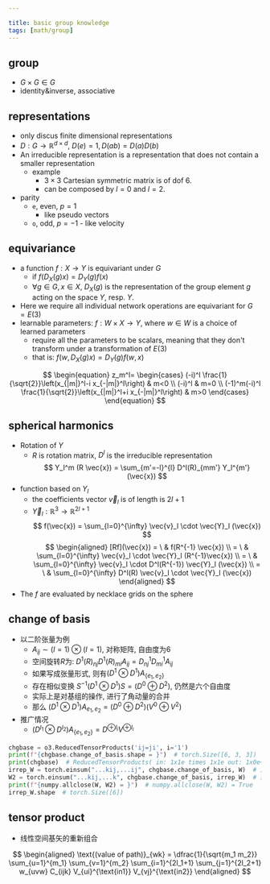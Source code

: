 ```yaml
---

title: basic group knowledge
tags: [math/group]
---
```


## group
- $G \times G \in G$
- identity&inverse, associative

## representations
- only discus finite dimensional representations
- $D: G \rightarrow \mathbb{R}^{d \times d}$, $D(e) = 1, D(ab) = D(a)D(b)$
- An irreducible representation is a representation that does not contain a smaller representation
	- example
		- $3 \times 3$ Cartesian symmetric matrix is of dof 6.
		- can be composed by $l=0$ and $l=2$.
- parity
	- `e`, even, $p=1$
		- like pseudo vectors
	- `o`, odd, $p=-1$
			- like velocity

## equivariance
- a function $f: X \rightarrow Y$ is equivariant under $G$
	- if $f(D_X(g) x) = D_Y(g) f(x)$
	- $\forall g \in G, x \in X$, $D_X(g)$ is the representation of the group element $g$ acting on the space $Y$, resp. $Y$.
- Here we require all individual network operations are equivariant for $G=E(3)$
- learnable parameters: $f: W \times X \rightarrow Y$, where $w \in W$ is a choice of learned parameters
	- require all the parameters to be scalars, meaning that they don't transform under a transformation of $E(3)$
	- that is: $f(w, D_X(g) x) = D_Y(g) f(w,x)$

$$
\begin{equation}
z_m^l=
\begin{cases}
(-i)^l \frac{1}{\sqrt{2}}\left(x_{|m|}^l-i x_{-|m|}^l\right) & m<0 \\
(-i)^l & m=0 \\
(-1)^m(-i)^l \frac{1}{\sqrt{2}}\left(x_{|m|}^l+i x_{-|m|}^l\right) & m>0
\end{cases}
\end{equation}
$$

## spherical harmonics
- Rotation of $Y$
	- $R$ is rotation matrix, $D^l$ is the irreducible representation
$$
Y_l^m (R \vec{x})
= \sum_{m'=-l}^{l} D^l(R)_{mm'} Y_l^{m'} (\vec{x})
$$
- function based on $Y_l$
	- the coefficients vector $\vec{v}_l$ is of length is $2l+1$
	- $\vec{Y}_l: \mathbb{R}^3 \rightarrow \mathbb{R}^{2l+1}$
$$
f(\vec{x}) = \sum_{l=0}^{\infty} \vec{v}_l \cdot \vec{Y}_l (\vec{x})
$$
$$
\begin{aligned}
[Rf](\vec{x}) = \ & f(R^{-1} \vec{x}) \\
= \ & \sum_{l=0}^{\infty} \vec{v}_l \cdot \vec{Y}_l (R^{-1}\vec{x}) \\
= \ & \sum_{l=0}^{\infty} \vec{v}_l \cdot D^l(R^{-1}) \vec{Y}_l (\vec{x}) \\
= \ & \sum_{l=0}^{\infty} D^l(R) \vec{v}_l \cdot \vec{Y}_l (\vec{x})
\end{aligned}
$$
- The $f$ are evaluated by necklace grids on the sphere

## change of basis

- 以二阶张量为例
	- $A_{ij} \sim (l=1) \otimes (l=1)$, 对称矩阵, 自由度为6
	- 空间旋转$R$为: $D^1(R)_{nj} D^1(R)_{mi} A_{ij} = D^1_{nj} D^1_{mi} A_{ij}$
	- 如果写成张量形式, 则有$(D^1 \otimes D^1) A_{\{e_1,e_2\}}$
	- 存在相似变换 $S^{-1} (D^1 \otimes D^1) S = (D^0 \oplus D^2)$, 仍然是六个自由度
	- 实际上是对基组的操作, 进行了角动量的合并
	- 那么 $(D^1 \otimes D^1) A_{e_1,e_2} = (D^0 \oplus D^2) (V^0 \oplus V^2)$
- 推广情况
	- $(D^{l_1} \otimes D^{l_2}) A_{\{e_1,e_2\}} = D^{\oplus l_i} V^{\oplus l_i}$
```Python
chgbase = o3.ReducedTensorProducts('ij=ji', i='1')
print(f"{chgbase.change_of_basis.shape = }")  # torch.Size([6, 3, 3])
print(chgbase)  # ReducedTensorProducts( in: 1x1e times 1x1e out: 1x0e+1x2e )
irrep_W = torch.einsum("...kij,...ij", chgbase.change_of_basis, W)  # 正变换
W2 = torch.einsum("...kij,...k", chgbase.change_of_basis, irrep_W)  # 逆变换
print(f"{numpy.allclose(W, W2) = }")  # numpy.allclose(W, W2) = True
irrep_W.shape  # torch.Size([6])
```


## tensor product

- 线性空间基矢的重新组合

$$
\begin{aligned}
\text{(value of path)}_{wk} =
\dfrac{1}{\sqrt{m_1 m_2}}
\sum_{u=1}^{m_1} \sum_{v=1}^{m_2} \sum_{i=1}^{2l_1+1} \sum_{j=1}^{2l_2+1}
w_{uvw} C_{ijk} V_{ui}^{\text{in1}} V_{vj}^{\text{in2}}
\end{aligned}
$$